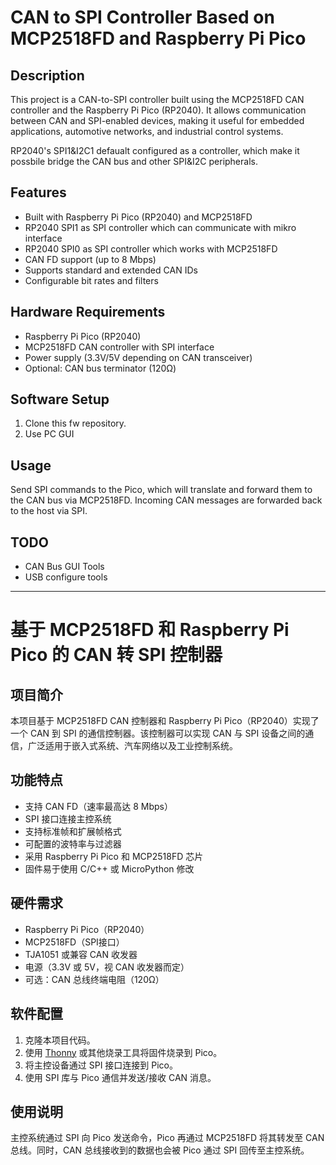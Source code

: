 # CAN to SPI Controller Based on MCP2518FD and Raspberry Pi Pico

## Description

This project is a CAN-to-SPI controller built using the MCP2518FD CAN controller and the Raspberry Pi Pico (RP2040). It allows communication between CAN and SPI-enabled devices, making it useful for embedded applications, automotive networks, and industrial control systems.

RP2040's SPI1&I2C1 defaualt configured as a controller, which make it possbile bridge the CAN bus and other SPI&I2C peripherals.



## Features
- Built with Raspberry Pi Pico (RP2040) and MCP2518FD
- RP2040 SPI1 as SPI controller which can communicate with mikro interface
- RP2040 SPI0 as SPI controller which works with MCP2518FD
- CAN FD support (up to 8 Mbps)
- Supports standard and extended CAN IDs
- Configurable bit rates and filters

## Hardware Requirements

- Raspberry Pi Pico (RP2040)
- MCP2518FD CAN controller with SPI interface
- Power supply (3.3V/5V depending on CAN transceiver)
- Optional: CAN bus terminator (120Ω)

## Software Setup

1. Clone this fw repository.
2. Use PC GUI 

## Usage

Send SPI commands to the Pico, which will translate and forward them to the CAN bus via MCP2518FD. Incoming CAN messages are forwarded back to the host via SPI.

## TODO

- CAN Bus GUI Tools
- USB configure tools

---

# 基于 MCP2518FD 和 Raspberry Pi Pico 的 CAN 转 SPI 控制器

## 项目简介

本项目基于 MCP2518FD CAN 控制器和 Raspberry Pi Pico（RP2040）实现了一个 CAN 到 SPI 的通信控制器。该控制器可以实现 CAN 与 SPI 设备之间的通信，广泛适用于嵌入式系统、汽车网络以及工业控制系统。

## 功能特点

- 支持 CAN FD（速率最高达 8 Mbps）
- SPI 接口连接主控系统
- 支持标准帧和扩展帧格式
- 可配置的波特率与过滤器
- 采用 Raspberry Pi Pico 和 MCP2518FD 芯片
- 固件易于使用 C/C++ 或 MicroPython 修改

## 硬件需求

- Raspberry Pi Pico（RP2040）
- MCP2518FD（SPI接口）
- TJA1051 或兼容 CAN 收发器
- 电源（3.3V 或 5V，视 CAN 收发器而定）
- 可选：CAN 总线终端电阻（120Ω）

## 软件配置

1. 克隆本项目代码。
2. 使用 [Thonny](https://thonny.org/) 或其他烧录工具将固件烧录到 Pico。
3. 将主控设备通过 SPI 接口连接到 Pico。
4. 使用 SPI 库与 Pico 通信并发送/接收 CAN 消息。

## 使用说明

主控系统通过 SPI 向 Pico 发送命令，Pico 再通过 MCP2518FD 将其转发至 CAN 总线。同时，CAN 总线接收到的数据也会被 Pico 通过 SPI 回传至主控系统。

